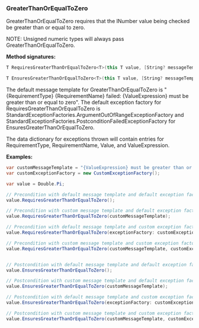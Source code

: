 ### GreaterThanOrEqualToZero

GreaterThanOrEqualToZero requires that the INumber<T> value being checked be 
greater than or equal to zero.

NOTE: Unsigned numeric types will always pass GreaterThanOrEqualToZero.

**Method signatures:**
```C#
T RequiresGreaterThanOrEqualToZero<T>(this T value, [String? messageTemplate = null], [IExceptionFactory? exceptionFactory = null], [String? valueExpression = null]) where T : INumber<T>

T EnsuresGreaterThanOrEqualToZero<T>(this T value, [String? messageTemplate = null], [IExceptionFactory? exceptionFactory = null], [String? valueExpression = null]) where T : INumber<T>
```

The default message template for GreaterThanOrEqualToZero is "{RequirementType} {RequirementName} failed: {ValueExpression} must be greater than or equal to zero".
The default exception factory for RequiresGreaterThanOrEqualToZero is StandardExceptionFactories.ArgumentOutOfRangeExceptionFactory
and StandardExceptionFactories.PostconditionFailedExceptionFactory for 
EnsuresGreaterThanOrEqualToZero.

The data dictionary for exceptions thrown will contain entries for RequirementType,
RequirementName, Value, and ValueExpression.

**Examples:**
```C#
var customMessageTemplate = "{ValueExpression} must be greater than or equal to zero";
var customExceptionFactory = new CustomExceptionFactory();

var value = Double.Pi;

// Precondition with default message template and default exception factory.
value.RequiresGreaterThanOrEqualToZero();

// Precondition with custom message template and default exception factory.
value.RequiresGreaterThanOrEqualToZero(customMessageTemplate);

// Precondition with default message template and custom exception factory.
value.RequiresGreaterThanOrEqualToZero(exceptionFactory: customExceptionFactory);

// Precondition with custom message template and custom exception factory.
value.RequiresGreaterThanOrEqualToZero(customMessageTemplate, customExceptionFactory);


// Postcondition with default message template and default exception factory.
value.EnsuresGreaterThanOrEqualToZero();

// Postcondition with custom message template and default exception factory.
value.EnsuresGreaterThanOrEqualToZero(customMessageTemplate);

// Postcondition with default message template and custom exception factory.
value.EnsuresGreaterThanOrEqualToZero(exceptionFactory: customExceptionFactory);

// Postcondition with custom message template and custom exception factory.
value.EnsuresGreaterThanOrEqualToZero(customMessageTemplate, customExceptionFactory);
```
